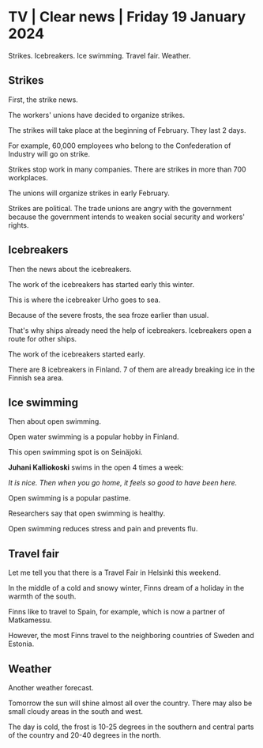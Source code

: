 # TV \| Clear news \| Friday 19 January 2024

Strikes. Icebreakers. Ice swimming. Travel fair. Weather.

## Strikes

First, the strike news.

The workers' unions have decided to organize strikes.

The strikes will take place at the beginning of February. They last 2 days.

For example, 60,000 employees who belong to the Confederation of Industry will go on strike.

Strikes stop work in many companies. There are strikes in more than 700 workplaces.

The unions will organize strikes in early February.

Strikes are political. The trade unions are angry with the government because the government intends to weaken social security and workers' rights.

## Icebreakers

Then the news about the icebreakers.

The work of the icebreakers has started early this winter.

This is where the icebreaker Urho goes to sea.

Because of the severe frosts, the sea froze earlier than usual.

That's why ships already need the help of icebreakers. Icebreakers open a route for other ships.

The work of the icebreakers started early.

There are 8 icebreakers in Finland. 7 of them are already breaking ice in the Finnish sea area.

## Ice swimming

Then about open swimming.

Open water swimming is a popular hobby in Finland.

This open swimming spot is on Seinäjoki.

**Juhani Kalliokoski** swims in the open 4 times a week:

*It is nice. Then when you go home, it feels so good to have been here.*

Open swimming is a popular pastime.

Researchers say that open swimming is healthy.

Open swimming reduces stress and pain and prevents flu.

## Travel fair

Let me tell you that there is a Travel Fair in Helsinki this weekend.

In the middle of a cold and snowy winter, Finns dream of a holiday in the warmth of the south.

Finns like to travel to Spain, for example, which is now a partner of Matkamessu.

However, the most Finns travel to the neighboring countries of Sweden and Estonia.

## Weather

Another weather forecast.

Tomorrow the sun will shine almost all over the country. There may also be small cloudy areas in the south and west.

The day is cold, the frost is 10-25 degrees in the southern and central parts of the country and 20-40 degrees in the north.
